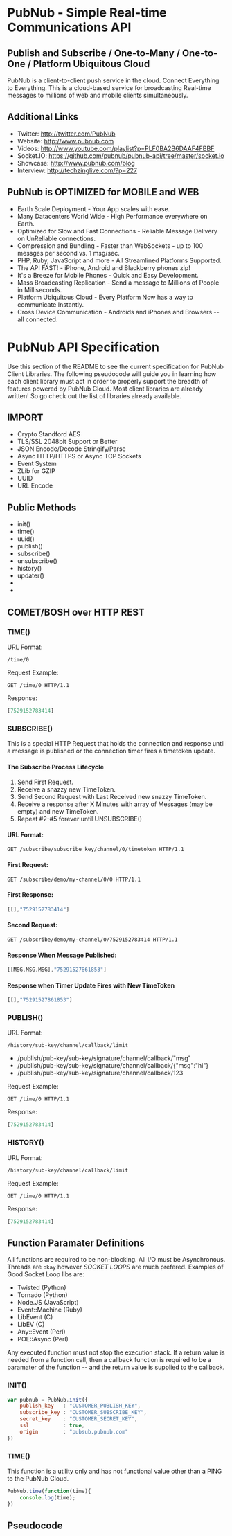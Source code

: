 # PubNub - Simple Real-time Communications API
## Publish and Subscribe / One-to-Many / One-to-One / Platform Ubiquitous Cloud

PubNub is a client-to-client push service in the cloud.
Connect Everything to Everything.
This is a cloud-based service for broadcasting Real-time messages
to millions of web and mobile clients simultaneously.

## Additional Links

- Twitter: http://twitter.com/PubNub
- Website: http://www.pubnub.com
- Videos: http://www.youtube.com/playlist?p=PLF0BA2B6DAAF4FBBF
- Socket.IO: https://github.com/pubnub/pubnub-api/tree/master/socket.io
- Showcase: http://www.pubnub.com/blog
- Interview: http://techzinglive.com/?p=227

## PubNub is OPTIMIZED for MOBILE and WEB

- Earth Scale Deployment - Your App scales with ease.
- Many Datacenters World Wide - High Performance everywhere on Earth.
- Optimized for Slow and Fast Connections - Reliable Message Delivery on UnReliable connections.
- Compression and Bundling - Faster than WebSockets - up to 100 messges per second vs. 1 msg/sec.
- PHP, Ruby, JavaScript and more - All Streamlined Platforms Supported.
- The API FAST! - iPhone, Android and Blackberry phones zip!
- It's a Breeze for Mobile Phones - Quick and Easy Development.
- Mass Broadcasting Replication - Send a message to Millions of People in Milliseconds.
- Platform Ubiquitous Cloud - Every Platform Now has a way to communicate Instantly.
- Cross Device Communication - Androids and iPhones and Browsers -- all connected.

# PubNub API Specification

Use this section of the README to see the current specification for
PubNub Client Libraries.
The following pseudocode will guide you in learning how each
client library must act in order to properly support the
breadth of features powered by PubNub Cloud.
Most client libraries are already written!
So go check out the list of libraries already available.

## IMPORT

- Crypto Standford AES
- TLS/SSL 2048bit Support or Better
- JSON Encode/Decode Stringify/Parse
- Async HTTP/HTTPS or Async TCP Sockets
- Event System
- ZLib for GZIP
- UUID
- URL Encode

## Public Methods 

- init()
- time()
- uuid()
- publish()
- subscribe()
- unsubscribe()
- history()
- updater()
- 
- 


## COMET/BOSH over HTTP REST

### TIME()

URL Format:

```
/time/0
```

Request Example: 

```http
GET /time/0 HTTP/1.1
```

Response: 

```javascript
[7529152783414]
```

### SUBSCRIBE()

This is a special HTTP Request that holds the connection
and response until a message is published or the connection timer
fires a timetoken update.

#### The Subscribe Process Lifecycle 

1. Send First Request.
2. Receive a snazzy new TimeToken.
3. Send Second Request with Last Received new snazzy TimeToken.
4. Receive a response after X Minutes with array of Messages (may be empty) and new TimeToken.
5. Repeat #2-#5 forever until UNSUBSCRIBE()

#### URL Format:

```
GET /subscribe/subscribe_key/channel/0/timetoken HTTP/1.1
```

#### First Request: 

```http
GET /subscribe/demo/my-channel/0/0 HTTP/1.1
```

#### First Response: 

```javascript
[[],"7529152783414"]
```

#### Second Request: 

```http
GET /subscribe/demo/my-channel/0/7529152783414 HTTP/1.1
```

#### Response When Message Published: 

```javascript
[[MSG,MSG,MSG],"75291527861853"]
```

#### Response when Timer Update Fires with New TimeToken

```javascript
[[],"75291527861853"]
```

### PUBLISH()

URL Format:

```
/history/sub-key/channel/callback/limit
```


 * /publish/pub-key/sub-key/signature/channel/callback/"msg"
 * /publish/pub-key/sub-key/signature/channel/callback/{"msg":"hi"}
 * /publish/pub-key/sub-key/signature/channel/callback/123

Request Example: 

```http
GET /time/0 HTTP/1.1
```

Response: 

```javascript
[7529152783414]
```

### HISTORY()

URL Format:

```
/history/sub-key/channel/callback/limit
```

Request Example: 

```http
GET /time/0 HTTP/1.1
```

Response: 

```javascript
[7529152783414]
```


## Function Paramater Definitions 

All functions are required to be non-blocking.
All I/O must be Asynchronous.
Threads are `okay` however *SOCKET LOOPS* are much prefered.
Examples of Good Socket Loop libs are:

- Twisted (Python)
- Tornado (Python)
- Node.JS (JavaScript)
- Event::Machine (Ruby)
- LibEvent (C)
- LibEV (C)
- Any::Event (Perl)
- POE::Async (Perl)

Any executed function must not stop the execution stack.
If a return value is needed from a function call,
then a callback function is required to be a paramater
of the function -- and the return value is supplied to the callback.

### INIT()

```javascript
var pubnub = PubNub.init({
    publish_key   : "CUSTOMER_PUBLISH_KEY",
    subscribe_key : "CUSTOMER_SUBSCRIBE_KEY",
    secret_key    : "CUSTOMER_SECRET_KEY",
    ssl           : true,
    origin        : "pubsub.pubnub.com"
})
```

### TIME()

This function is a utility only and has not functional
value other than a PING to the PubNub Cloud.

```javascript
PubNub.time(function(time){
    console.log(time);
})
```

## Pseudocode



